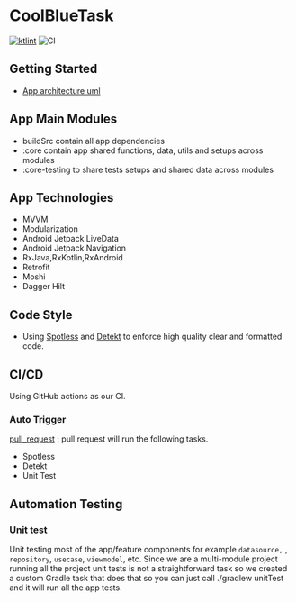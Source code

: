# CoolBlueTask

[![ktlint](https://img.shields.io/badge/code%20style-%E2%9D%A4-FF4081.svg)](https://ktlint.github.io/)
![CI]()

## Getting Started

* [App architecture uml](https://drive.google.com/file/d/1kobBDdYZzPepff_z0KJy7r91Yp9Q1gaX/view?usp=sharing)

## App Main Modules

*  buildSrc contain all app dependencies
* :core contain app shared functions, data, utils and setups across modules
* :core-testing to share tests setups and shared data across modules

## App Technologies

* MVVM
* Modularization
* Android Jetpack LiveData 
* Android Jetpack Navigation
* RxJava,RxKotlin,RxAndroid 
* Retrofit
* Moshi
* Dagger Hilt 

## Code Style

* Using [Spotless](https://github.com/diffplug/spotless) and [Detekt](https://github.com/detekt/detekt) to enforce high quality clear and formatted code.

## CI/CD

 Using GitHub actions as our CI.

### Auto Trigger

[pull_request](https://github.com/ezzatthrwat/CoolBlue/blob/master/.github/workflows/pull_request.yml) : pull request will run the following tasks.
* Spotless
* Detekt
* Unit Test

## Automation Testing

### Unit test
Unit testing most of the app/feature components for example `datasource,` , `repository`, `usecase`, `viewmodel`, etc.
Since we are a multi-module project running all the project unit tests is not a straightforward task so we created a custom Gradle task that does that so you can just call ./gradlew unitTest and it will run all the app tests.
